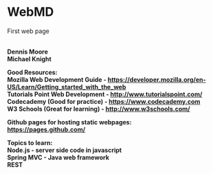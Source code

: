 # WebMD
First web page

<b Authors: />
<br />
Dennis Moore
<br />
Michael Knight
<br />

<b> Good Resources: </b>
<br />
Mozilla Web Development Guide - https://developer.mozilla.org/en-US/Learn/Getting_started_with_the_web
<br />
Tutorials Point Web Development - http://www.tutorialspoint.com/
<br />
Codecademy (Good for practice) - https://www.codecademy.com
<br />
W3 Schools (Great for learning) - http://www.w3schools.com/
<br />

Github pages for hosting static webpages:
<br />
https://pages.github.com/
<br />

<b> Topics to learn: </b>
<br />
Node.js - server side code in javascript
<br />
Spring MVC - Java web framework
<br />
REST
<br />
